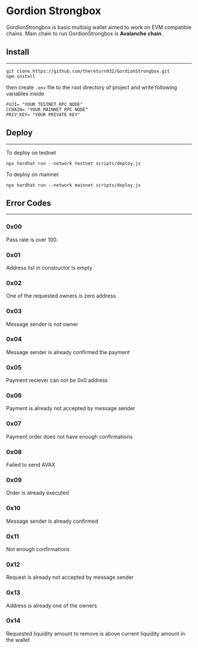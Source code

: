 # Gordion Strongbox

GordionStrongbox is basic multisig wallet aimed to work on EVM compatible chains. Main chain to run GordionStrongbox is **Avalanche chain**.

## Install

---

```shell
git clone https://github.com/thereturn932/GordionStrongbox.git
npm install
```

then create `.env` file to the root directory of project and write following variables inside

```shell
FUJI= "YOUR TESTNET RPC NODE"
CCHAIN= "YOUR MAINNET RPC NODE"
PRIV_KEY= "YOUR PRIVATE KEY"
```

## Deploy

---

To deploy on testnet
```shell
npx hardhat run --network testnet scripts/deploy.js
```

To deploy on mainnet
```shell
npx hardhat run --network mainnet scripts/deploy.js
```

## Error Codes

---

### 0x00
Pass rate is over 100.

### 0x01
Address list in constructor is empty

### 0x02
One of the requested owners is zero address

### 0x03
Message sender is not owner

### 0x04
Message sender is already confirmed the payment

### 0x05
Payment reciever can not be 0x0 address

### 0x06
Payment is already not accepted by message sender

### 0x07
Payment order does not have enough confirmations

### 0x08
Failed to send AVAX

### 0x09
Order is already executed

### 0x10
Message sender is already confirmed

### 0x11
Not enough confirmations

### 0x12
Request is already not accepted by message sender

### 0x13
Address is already one of the owners

### 0x14
Requested liquidity amount to remove is above current liquidity amount in the wallet